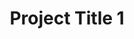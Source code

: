 ---
title: Project Title 1
image: /assets/img/cotton_candy.png
description: |
  This is a brief description of Project 1. It summarizes what the project is about.
project_link: /projects/project1
video_link: /videos/project1
paper_link: /papers/project1
---